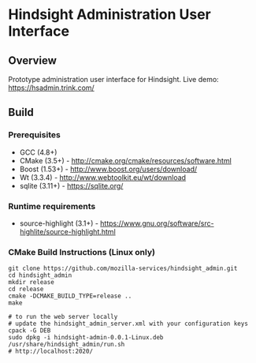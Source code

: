 # Hindsight Administration User Interface

## Overview

Prototype administration user interface for Hindsight. Live demo:
https://hsadmin.trink.com/

## Build

### Prerequisites

* GCC (4.8+)
* CMake (3.5+) - http://cmake.org/cmake/resources/software.html
* Boost (1.53+) - http://www.boost.org/users/download/
* Wt (3.3.4) - http://www.webtoolkit.eu/wt/download
* sqlite (3.11+) - https://sqlite.org/

### Runtime requirements

* source-highlight (3.1+) - https://www.gnu.org/software/src-highlite/source-highlight.html

### CMake Build Instructions (Linux only)

    git clone https://github.com/mozilla-services/hindsight_admin.git
    cd hindsight_admin
    mkdir release
    cd release
    cmake -DCMAKE_BUILD_TYPE=release ..
    make

    # to run the web server locally
    # update the hindsight_admin_server.xml with your configuration keys
    cpack -G DEB
    sudo dpkg -i hindsight-admin-0.0.1-Linux.deb
    /usr/share/hindsight_admin/run.sh
    # http://localhost:2020/
